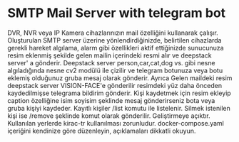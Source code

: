 # SMTP Mail Server with telegram bot
DVR, NVR veya IP Kamera cihazlarınızın mail özelliğini kullanarak çalışır.
Oluşturulan SMTP server üzerine yönlendirdiğinizde, belirtilen cihazlarda gerekli hareket algılama, alarm gibi özellikleri aktif ettiğinizde sunucunuza resim eklenmiş şekilde gelen mailin içerindeki resmi alır ve deepstack server' a gönderir. Deepstack server person,car,cat,dog vs. gibi nesne algıladığında nesne cv2 modülü ile çizilir ve telegram botunuza veya botu eklemiş olduğunuz gruba mesaj olarak gönderir. 
Ayrıca Gelen maildeki resim deepstack server VISION-FACE'e gönderilir resimdeki yüz daha önceden kaydedilmişse telegrama bildirim gönderir.
Kişi kaydetmek için resim ekleyip caption özelliğine isim soyisim şeklinde mesaj gönderirseniz bota veya gruba kişiyi kaydeder.
Kayıtlı kişiler /list komutu ile listelenir.
Silmek istenilen kişi ise /remove <Isim Soyisim> şeklinde komut olarak gönderilir.
Geliştirmeye açıktır. Kullanılan yerlerde kirac-tr kullanılması zorunludur.
docker-compose.yaml içeriğini kendinize göre düzenleyin, açıklamaları dikkatli okuyun.
